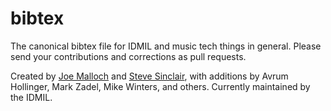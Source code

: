 bibtex
======

The canonical bibtex file for IDMIL and music tech things in general.  Please send your contributions and corrections as pull requests.  

Created by [Joe Malloch](https://github.com/malloch) and [Steve Sinclair](https://github.com/radarsat1), with additions by Avrum Hollinger, Mark Zadel, Mike Winters, and others.  Currently maintained by the IDMIL.  
